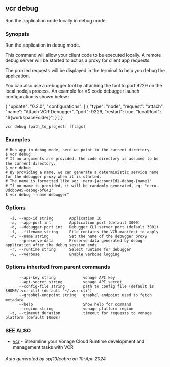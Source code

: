 ## vcr debug

Run the application code locally in debug mode.

### Synopsis

Run the application in debug mode.

This command will allow your client code to be executed locally. A remote debug server will be started to act as a proxy for client app requests.

The proxied requests will be displayed in the terminal to help you debug the application. 

You can also use a debugger tool by attaching the tool to port 9229 on the local nodejs process. An example for VS code debugger launch configuration is shown below.:

{
	"update": "0.2.0",
	"configurations": [
		{
			"type": "node",
			"request": "attach",
			"name": "Attach VCR Debugger",
			"port": 9229,
			"restart": true,
			"localRoot": "${workspaceFolder}",
		}
	]
}


```
vcr debug [path_to_project] [flags]
```

### Examples

```
# Run app in debug mode, here we point to the current directory.
$ vcr debug .
# If no arguments are provided, the code directory is assumed to be the current directory.
$ vcr debug
# By providing a name, we can generate a deterministic service name for the debugger proxy when it is started.
# The name is formatted like so: 'neru-{accountId}-debug-{name}'
# If no name is provided, it will be randomly generated, eg: 'neru-0dcbb945-debug-bf642'
$ vcr debug --name debugger"

```

### Options

```
  -i, --app-id string       Application ID
  -a, --app-port int        Application port (default 3000)
  -d, --debugger-port int   Debugger CLI server port (default 3001)
  -f, --filename string     File contains the VCR manifest to apply
  -n, --name string         Set the name of the debugger proxy
      --preserve-data       Preserve data generated by debug application after the debug session ends
  -r, --runtime string      Select runtime for debugger
  -v, --verbose             Enable verbose logging
```

### Options inherited from parent commands

```
      --api-key string            vonage API key
      --api-secret string         vonage API secret
      --config-file string        path to config file (default is $HOME/.vcr-cli) (default "~/.vcr-cli")
      --graphql-endpoint string   graphql endpoint used to fetch metadata
      --help                      Show help for command
      --region string             vonage platform region
  -t, --timeout duration          timeout for requests to vonage platform (default 10m0s)
```

### SEE ALSO

* [vcr](vcr.md)	 - Streamline your Vonage Cloud Runtime development and management tasks with VCR

###### Auto generated by spf13/cobra on 10-Apr-2024
